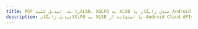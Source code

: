 ---title: PDF را به  تبدیل کنیدXLSB، XSLFO به XLSB مبدل رایگان یا Android SDKdescription: تبدیل رایگانXSLFO به XLSB با استفاده از Android Cloud APIs & SDK همچنین اسناد PDF را در Cloud ایجاد، ویرایش و رندر کنید.---